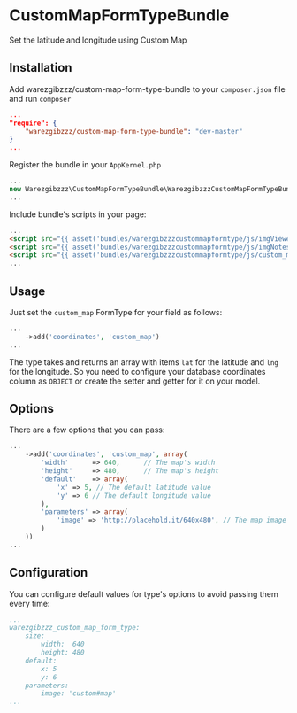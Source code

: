 # CustomMapFormTypeBundle

Set the latitude and longitude using Custom Map

## Installation

Add warezgibzzz/custom-map-form-type-bundle to your `composer.json` file and run `composer`

```json
...
"require": {
    "warezgibzzz/custom-map-form-type-bundle": "dev-master"
}
...
```

Register the bundle in your `AppKernel.php`

```php
...
new Warezgibzzz\CustomMapFormTypeBundle\WarezgibzzzCustomMapFormTypeBundle(),
...
```

Include bundle's scripts in your page:

```html
...
<script src="{{ asset('bundles/warezgibzzzcustommapformtype/js/imgViewer.min.js') }}"></script>
<script src="{{ asset('bundles/warezgibzzzcustommapformtype/js/imgNotes.min.js') }}"></script>
<script src="{{ asset('bundles/warezgibzzzcustommapformtype/js/custom_map_widget.js') }}"></script>
...
```

## Usage

Just set the `custom_map` FormType for your field as follows:

```php
...
    ->add('coordinates', 'custom_map')
...
```

The type takes and returns an array with items `lat` for the latitude and `lng` for the longitude. So you need to
configure your database coordinates column as `OBJECT` or create the setter and getter for it on your model.

## Options

There are a few options that you can pass:

```php
...
    ->add('coordinates', 'custom_map', array(
        'width'      => 640,      // The map's width
        'height'     => 480,      // The map's height
        'default'    => array(
            'x' => 5, // The default latitude value
            'y' => 6 // The default longitude value
        ),
        'parameters' => array(
            'image' => 'http://placehold.it/640x480', // The map image
        )
    ))
...
```

## Configuration

You can configure default values for type's options to avoid passing them every time:

```yml
...
warezgibzzz_custom_map_form_type:
    size:
        width:  640
        height: 480
    default:
        x: 5
        y: 6
    parameters:
        image: 'custom#map'
...
```
